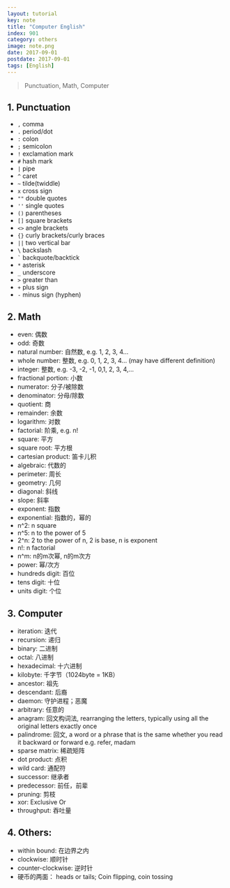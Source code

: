 ```yaml
---
layout: tutorial
key: note
title: "Computer English"
index: 901
category: others
image: note.png
date: 2017-09-01
postdate: 2017-09-01
tags: [English]
---
```


> Punctuation, Math, Computer

## 1. Punctuation
* `,` comma
* `.` period/dot
* `:` colon
* `;` semicolon
* `!` exclamation mark
* `#` hash mark
* `|` pipe
* `^` caret
* `~` tilde(twiddle)
* `x` cross sign
* `""` double quotes
* `''` single quotes
* `()` parentheses
* `[]` square brackets
* `<>` angle brackets
* `{}` curly brackets/curly braces
* `||` two vertical bar
* `\` backslash
* `` ` `` backquote/backtick
* `*` asterisk
* `_` underscore
* `>` greater than
* `+` plus sign
* `-` minus sign (hyphen)

## 2. Math
* even: 偶数
* odd: 奇数
* natural number: 自然数, e.g. 1, 2, 3, 4…
* whole number: 整数, e.g. 0, 1, 2, 3, 4… (may have different definition)
* integer: 整数, e.g. -3, -2, -1, 0,1, 2, 3, 4,…
* fractional portion: 小数
* numerator: 分子/被除数
* denominator: 分母/除数
* quotient: 商
* remainder: 余数
* logarithm: 对数
* factorial: 阶乘, e.g. n!
* square: 平方
* square root: 平方根
* cartesian product: 笛卡儿积
* algebraic: 代数的
* perimeter: 周长
* geometry: 几何
* diagonal: 斜线
* slope: 斜率
* exponent: 指数
* exponential: 指数的，幂的
* n^2: n square
* n^5: n to the power of 5
* 2^n: 2 to the power of n, 2 is base, n is exponent
* n!: n factorial
* n^m: n的m次幂, n的m次方
* power: 幂/次方
* hundreds digit: 百位
* tens digit: 十位
* units digit: 个位

## 3. Computer
* iteration: 迭代
* recursion: 递归
* binary: 二进制
* octal: 八进制
* hexadecimal: 十六进制
* kilobyte: 千字节（1024byte = 1KB）
* ancestor: 祖先
* descendant: 后裔
* daemon: 守护进程；恶魔
* arbitrary: 任意的
* anagram: 回文构词法, rearranging the letters, typically using all the original letters exactly once
* palindrome: 回文, a word or a phrase that is the same whether you read it backward or forward e.g. refer, madam
* sparse matrix: 稀疏矩阵
* dot product: 点积
* wild card: 通配符
* successor: 继承者
* predecessor: 前任，前辈
* pruning: 剪枝
* xor: Exclusive Or
* throughput: 吞吐量

## 4. Others:
* within bound: 在边界之内
* clockwise: 顺时针
* counter-clockwise: 逆时针
* 硬币的两面： heads or tails; Coin flipping, coin tossing
